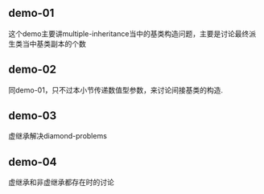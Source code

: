## demo-01

这个demo主要讲multiple-inheritance当中的基类构造问题，主要是讨论最终派生类当中基类副本的个数

## demo-02

同demo-01，只不过本小节传递数值型参数，来讨论间接基类的构造.

## demo-03

虚继承解决diamond-problems

## demo-04

虚继承和非虚继承都存在时的讨论
